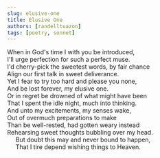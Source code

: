 ```yaml
---
slug: elusive-one
title: Elusive One
authors: [randelltuazon]
tags: [poetry, sonnet]
---
```


When in God's time I with you be introduced,<br/>
I'll urge perfection for such a perfect muse.<br/>
I'd cherry-pick the sweetest words, by fair chance<br/>
Align our first talk in sweet deliverance.<br/>
Yet I fear to try too hard and please you none,<br/>
And be lost forever, my elusive one.<br/>
Or in regret be drowned of what might have been<br/>
That I spent the idle night, much into thinking.<br/>
And unto my excitements, my senses wake,<br/>
Out of overmuch preparations to make<br/>
Than be well-rested, had gotten weary instead<br/>
Rehearsing sweet thoughts bubbling over my head.<br/>
&nbsp;&nbsp;&nbsp;&nbsp; But doubt this may and never bound to happen,<br/>
&nbsp;&nbsp;&nbsp;&nbsp; That I tire depend wishing things to Heaven.
